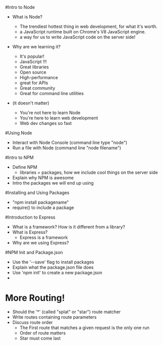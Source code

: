#Intro to Node

* What is Node?
    * The trendiest hottest thing in web development, for what it's worth.
    * a JavaScript runtime built on Chrome's V8 JavaScript engine.
    * a way for us to write JavaScript code on the server side!


* Why are we learning it?
    * It's popular!
    * JavaScript !!!
    * Great libraries
    * Open source
    * High-performance
    * great for APIs
    * Great community
    * Great for command line utilities
    


* (it doesn't matter)
    *  You're not here to learn Node
    *  You're here to learn web development
    *  Web dev changes so fast

#Using Node
* Interact with Node Console (command line type "node")
* Run a file with Node (command line "node filename")


#Intro to NPM
* Define NPM
    * libraries = packages, how we include cool things on the server side
* Explain why NPM is awesome
* Intro the packages we will end up using

#Installing and Using Packages
* "npm install packagename"
* require() to include a package

#Introduction to Express
* What is a framework? How is it different from a library?
* What is Express?
    * Express is a framework
* Why are we using Express?


#NPM Init and Package.json
* Use the '--save' flag to install packages
* Explain what the package.json file does
* Use 'npm init' to create a new package.json
*
# More Routing!
* Should the '*' (called "splat" or "star") route matcher
* Write routes containing route parameters
* Discuss route order
    * The First route that matches a given request is the only one run
    * Order of route matters
    * Star must come last


